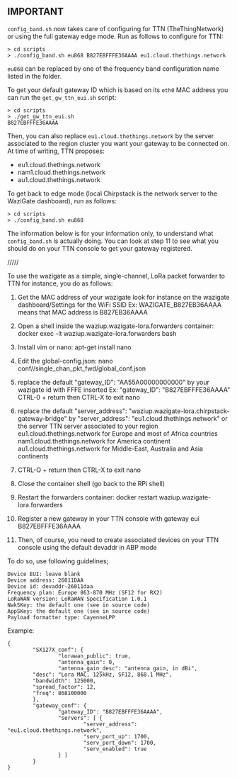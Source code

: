 IMPORTANT
---------

`config_band.sh` now takes care of configuring for TTN (TheThingNetwork) or using the full gateway edge mode. Run as follows to configure for TTN:

	> cd scripts
	> ./config_band.sh eu868 B827EBFFFE36AAAA eu1.cloud.thethings.network

`eu868` can be replaced by one of the frequency band configuration name listed in the folder.

To get your default gateway ID which is based on its `eth0` MAC address you can run the `get_gw_ttn_eui.sh` script:

	> cd scripts
	> ./get_gw_ttn_eui.sh
	B827EBFFFE36AAAA
	
Then, you can also replace `eu1.cloud.thethings.network` by the server associated to the region cluster	you want your gateway to be connected on. At time of writing, TTN proposes:

- eu1.cloud.thethings.network
- nam1.cloud.thethings.network
- au1.cloud.thethings.network
	
To get back to edge mode (local Chirpstack is the network server to the WaziGate dashboard), run as follows:

	> cd scripts
	> ./config_band.sh eu868

The information below is for your information only, to understand what `config_band.sh` is actually doing. You can look at step 11 to see what you should do on your TTN console to get your gateway registered.

/////

To use the wazigate as a simple, single-channel, LoRa packet forwarder to TTN for instance, you do as follows:

1. Get the MAC address of your wazigate
   look for instance on the wazigate dashboard/Settings for the WiFi SSID
   Ex:  WAZIGATE_B827EB36AAAA means that MAC address is B827EB36AAAA

2. Open a shell inside the waziup.wazigate-lora.forwarders container:
   docker exec -it waziup.wazigate-lora.forwarders bash

3. Install vim or nano:
   apt-get install nano
   
4. Edit the global-config.json:
   nano conf//single_chan_pkt_fwd/global_conf.json

5. replace the default "gateway_ID": "AA55A00000000000" by your wazigate id with FFFE inserted
   Ex: "gateway_ID": "B827EBFFFE36AAAA"
   CTRL-0 + return then CTRL-X to exit nano

6. replace the default "server_address": "waziup.wazigate-lora.chirpstack-gateway-bridge" by
   "server_address": "eu1.cloud.thethings.network"
   or the server TTN server associated to your region
   eu1.cloud.thethings.network for Europe and most of Africa countries
   nam1.cloud.thethings.network for America continent
   au1.cloud.thethings.network for Middle-East, Australia and Asia continents 
   
7. CTRL-O + return then CTRL-X to exit nano   
     
8. Close the container shell (go back to the RPi shell)

9. Restart the forwarders container:
   docker restart waziup.wazigate-lora.forwarders

10. Register a new gateway in your TTN console with gateway eui B827EBFFFE36AAAA

11. Then, of course, you need to create associated devices on your TTN console using the default devaddr in ABP mode

To do so, use following guidelines;

```
Device EUI: leave blank
Device address: 26011DAA
Device id: devaddr-26011daa
Frequency plan: Europe 863-870 MHz (SF12 for RX2)
LoRaWAN version: LoRaWAN Specification 1.0.1
NwkSKey: the default one (see in source code)
AppSKey: the default one (see in source code)
Payload formatter type: CayenneLPP
```				

Example:

```
{
        "SX127X_conf": {
                "lorawan_public": true,
                "antenna_gain": 0,
                "antenna_gain_desc": "antenna gain, in dBi",
        "desc": "Lora MAC, 125kHz, SF12, 868.1 MHz",
        "bandwidth": 125000,
        "spread_factor": 12,
        "freq": 868100000
        },
        "gateway_conf": {
                "gateway_ID": "B827EBFFFE36AAAA",
                "servers": [ {
                        "server_address": "eu1.cloud.thethings.network",
                        "serv_port_up": 1700,
                        "serv_port_down": 1700,
                        "serv_enabled": true
                } ]
        }
}
```